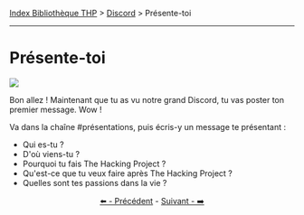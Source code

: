 [Index Bibliothèque THP](https://github.com/TheHackingProject/bibliotheque-THP/wiki) > [Discord](https://github.com/TheHackingProject/bibliotheque-THP/blob/master/sommaires/tuto_discord.md) > Présente-toi

___

# Présente-toi

![](https://i.imgur.com/WGv6PzP.png)

Bon allez ! Maintenant que tu as vu notre grand Discord, tu vas poster ton premier message. Wow !

Va dans la chaîne #présentations, puis écris-y un message te présentant :
- Qui es-tu ?
- D'où viens-tu ?
- Pourquoi tu fais The Hacking Project ?
- Qu'est-ce que tu veux faire après The Hacking Project ?
- Quelles sont tes passions dans la vie ?


<div align="center">

[⬅️ - Précédent](https://github.com/TheHackingProject/bibliotheque-THP/blob/master/tuto_discord/naviguer.md) - [Suivant - ➡️](https://github.com/TheHackingProject/bibliotheque-THP/blob/master/tuto_discord/formatage.md)

</div>